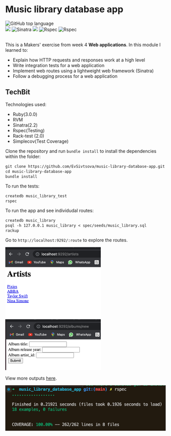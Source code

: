 # Music library database app
<div align="left">
  <img alt="GitHub top language" src="https://img.shields.io/github/languages/top/EvSivtsova/music-library-database-app">
</div>
<div>
  <img src="https://img.shields.io/badge/postgres-%23316192.svg?style=for-the-badge&logo=postgresql&logoColor=white"/> 
  <img src="https://img.shields.io/badge/Sinatra-black?style=for-the-badge&logo=Sinatra&logoColor=white" alt="Sinatra"/>
  <img src="https://img.shields.io/badge/html5-%23E34F26.svg?style=for-the-badge&logo=html5&logoColor=white"/>
  <img src="https://img.shields.io/badge/RSpec-blue?style=for-the-badge&logo=Rspec&logoColor=white" alt="Rspec"/>
  <img src="https://img.shields.io/badge/Test_coverage:_100-blue?style=for-the-badge&logo=Rspec&logoColor=white" alt="Rspec"/>
</div><br>

This is a Makers' exercise from week 4 **Web applications**. In this module I learned to:
* Explain how HTTP requests and responses work at a high level
* Write integration tests for a web application
* Implement web routes using a lightweight web framework (Sinatra)
* Follow a debugging process for a web application

## TechBit

Technologies used: 
* Ruby(3.0.0)
* RVM
* Sinatra(2.2)
* Rspec(Testing)
* Rack-test (2.0)
* Simplecov(Test Coverage)

Clone the repository and run `bundle install` to install the dependencies within the folder:

```
git clone https://github.com/EvSivtsova/music-library-database-app.git
cd music-library-database-app
bundle install
```

To run the tests:

```
createdb music_library_test
rspec
```

To run the app and see individudal routes:

```
createdb music_library
psql -h 127.0.0.1 music_library < spec/seeds/music_library.sql
rackup
```
Go to `http://localhost:9292/:route` to explore the routes.

<img src='https://github.com/EvSivtsova/music-library-database-app/blob/main/outputs/artists-route.png' width=300px>
<img src='https://github.com/EvSivtsova/music-library-database-app/blob/main/outputs/new-album-route.png' width=300px>

View more outputs [here](https://github.com/EvSivtsova/music-library-database-app/tree/main/outputs).


<img src='https://github.com/EvSivtsova/music-library-database-app/blob/main/outputs/music-library-database-test-coverage.png'>
